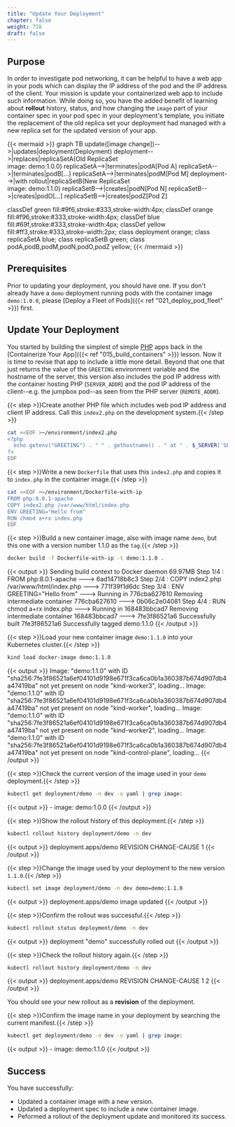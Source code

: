 ```yaml
---
title: "Update Your Deployment"
chapter: false
weight: 718
draft: false
---
```


## Purpose

In order to investigate pod networking, it can be helpful to have a web app in your pods which can display the IP address of the pod and the IP address of the client. Your mission is update your containerized web app to include such information. While doing so, you have the added benefit of learning about **rollout** history, status, and how changing the `image` part of your container spec in your pod spec in your deployment's template, you initiate the replacement of the old replica set your deployment had managed with a new replica set for the updated version of your app.


{{< mermaid >}}
graph TB
update([image change])-->|updates|deployment(Deployment)
deployment-->|replaces|replicaSetA(Old ReplicaSet<br>image: demo:1.0.0)
replicaSetA-->|terminates|podA[Pod A]
replicaSetA-->|terminates|podB[...]
replicaSetA-->|terminates|podM[Pod M]
deployment-->|with rollout|replicaSetB(New ReplicaSet<br>image: demo:1.1.0)
replicaSetB-->|creates|podN[Pod N]
replicaSetB-->|creates|podO[...]
replicaSetB-->|creates|podZ[Pod Z]

  classDef green fill:#9f6,stroke:#333,stroke-width:4px;
  classDef orange fill:#f96,stroke:#333,stroke-width:4px;
  classDef blue fill:#69f,stroke:#333,stroke-width:4px;
  classDef yellow fill:#ff3,stroke:#333,stroke-width:2px;
  class deployment orange;
  class replicaSetA blue;
  class replicaSetB green;
  class podA,podB,podM,podN,podO,podZ yellow;
{{< /mermaid >}}

## Prerequisites

Prior to updating your deployment, you should have one. If you don't already have a `demo` deployment running pods with the container image `demo:1.0.0`, please [Deploy a Fleet of Pods]({{< ref "021_deploy_pod_fleet" >}}) first.

## Update Your Deployment

You started by building the simplest of simple [PHP](https://www.php.net/) apps back in the [Containerize Your App]({{< ref "015_build_containers" >}}) lesson. Now it is time to revise that app to include a little more detail.
Beyond that one that just returns the value of the `GREETING` environment variable and the hostname of the server,
this version also includes the pod IP address with the container hosting PHP (`SERVER_ADDR`) and the pod IP address of the client--e.g. the jumpbox pod--as seen from the PHP server (`REMOTE_ADDR`).

{{< step >}}Create another PHP file which includes web pod IP address and client IP address. Call this `index2.php` on the development system.{{< /step >}}
```bash
cat <<EOF >~/environment/index2.php
<?php
  echo getenv("GREETING") . " " . gethostname() . " at " . $_SERVER['SERVER_ADDR'] . " back to " . $_SERVER['REMOTE_ADDR'] . "\n";
?>
EOF
```

{{< step >}}Write a new `Dockerfile` that uses this `index2.php` and copies it to `index.php` in the container image.{{< /step >}}

```bash
cat <<EOF >~/environment/Dockerfile-with-ip
FROM php:8.0.1-apache
COPY index2.php /var/www/html/index.php
ENV GREETING="Hello from"
RUN chmod a+rx index.php
EOF
```

{{< step >}}Build a new container image, also with image name `demo`, but this one with a version number 1.1.0 as the `tag`.{{< /step >}}

```bash
docker build -f Dockerfile-with-ip -t demo:1.1.0 .                                                     
```

{{< output >}}
Sending build context to Docker daemon  69.97MB
Step 1/4 : FROM php:8.0.1-apache
 ---> 6ad14718b8c3
Step 2/4 : COPY index2.php /var/www/html/index.php
 ---> 771f39f1d6dc
Step 3/4 : ENV GREETING="Hello from"
 ---> Running in 776cba627610
Removing intermediate container 776cba627610
 ---> 0b06c2e04081
Step 4/4 : RUN chmod a+rx index.php
 ---> Running in 168483bbcad7
Removing intermediate container 168483bbcad7
 ---> 7fe3f86521a6
Successfully built 7fe3f86521a6
Successfully tagged demo:1.1.0
{{< /output >}}

{{< step >}}Load your new container image `demo:1.1.0` into your Kubernetes cluster.{{< /step >}}

```bash
kind load docker-image demo:1.1.0
```

{{< output >}}
Image: "demo:1.1.0" with ID "sha256:7fe3f86521a6ef04101d9198e671f3ca6ca0b1a360387b674d907db4a47419ba" not yet present on node "kind-worker3", loading...
Image: "demo:1.1.0" with ID "sha256:7fe3f86521a6ef04101d9198e671f3ca6ca0b1a360387b674d907db4a47419ba" not yet present on node "kind-worker", loading...
Image: "demo:1.1.0" with ID "sha256:7fe3f86521a6ef04101d9198e671f3ca6ca0b1a360387b674d907db4a47419ba" not yet present on node "kind-worker2", loading...
Image: "demo:1.1.0" with ID "sha256:7fe3f86521a6ef04101d9198e671f3ca6ca0b1a360387b674d907db4a47419ba" not yet present on node "kind-control-plane", loading...
{{< /output >}}

{{< step >}}Check the current version of the image used in your `demo` deployment.{{< /step >}}

```bash
kubectl get deployment/demo -n dev -o yaml | grep image:
```

{{< output >}}
      - image: demo:1.0.0
{{< /output >}}

{{< step >}}Show the rollout history of this deployment.{{< /step >}}

```bash
kubectl rollout history deployment/demo -n dev
```

{{< output >}}
deployment.apps/demo 
REVISION  CHANGE-CAUSE
1         <none>
{{< /output >}}

{{< step >}}Change the image used by your deployment to the new version `1.1.0`.{{< /step >}}

```bash
kubectl set image deployment/demo -n dev demo=demo:1.1.0
```

{{< output >}}
deployment.apps/demo image updated
{{< /output >}}

{{< step >}}Confirm the rollout was successful.{{< /step >}}

```bash
kubectl rollout status deployment/demo -n dev
```

{{< output >}}
deployment "demo" successfully rolled out
{{< /output >}}

{{< step >}}Check the rollout history again.{{< /step >}}

```bash
kubectl rollout history deployment/demo -n dev                                                           
```

{{< output >}}
deployment.apps/demo 
REVISION  CHANGE-CAUSE
1         <none>
2         <none>
{{< /output >}}

You should see your new rollout as a **revision** of the deployment.

{{< step >}}Confirm the image name in your deployment by searching the current manifest.{{< /step >}}

```bash
kubectl get deployment/demo -n dev -o yaml | grep image:
```

{{< output >}}
      - image: demo:1.1.0
{{< /output >}}

## Success

You have successfully:
- Updated a container image with a new version.
- Updated a deployment spec to include a new container image.
- Peformed a rollout of the deployment update and monitored its success.
